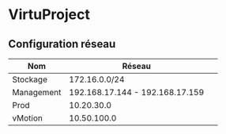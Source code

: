 # VirtuProject

## Configuration réseau

|Nom|Réseau||
|----|----|---------|
Stockage | 172.16.0.0/24 | 
Management| 192.168.17.144 - 192.168.17.159|
Prod|10.20.30.0| 
vMotion|10.50.100.0| 
